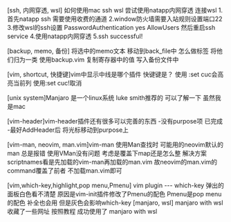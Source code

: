 [ssh, 内网穿透, wsl] 如何使用mac ssh wsl
    尝试使用natapp内网穿透 连接wsl
    1.首先natapp ssh 需要使用收费的通道 
    2.window防火墙需要入站规则设置端口22
    3.修改wsl的ssh设置 PasswordAuthentication yes   AllowUsers 然后重启ssh service
    4.使用natapp内网穿透
    5.ssh successful!


[backup, memo, 备份] 将选中的memo文本 移动到back_file中 怎么做标签 将他们归为一类
   使用backup.vim 复制寄存器中的值 写入备份文件中


[vim, shortcut, 快捷键]vim中显示中线是哪个插件 快键键是？
   使用 :set cuc会高亮当前列 使用:set cuc!取消

[unix system]Manjaro 是一个linux系统 luke smith推荐的 可以了解一下 虽然我是mac

[vim-header]vim-header插件还有很多可以完善的东西
   -没有purpose项 已完成
   -最好AddHeader后 将光标移动到purpose上

[vim-man, neovim, man.vim]vim-man 使用Man查找时 可能用的neovim默认的man 总是报错 
  使用VMan没有问题 考虑是覆盖下map还是怎么整
  解决方案 scriptnames看是先加载的vim-man再加载的man.vim 故neovim的man.vim的command覆盖了前者
  不加载man.vim即可

[vim,which-key,highlight,pop menu,Pmenu] vim plugin --- which-key 弹出的面板白色看不清楚
  原因是vim-init插件修改了Pmenu的配色 Pmenu是pop menu的配色 补全也会用 但是灰色会影响which-key
[manjaro, wsl] manjaro with wsl
  收藏了一些网址 按照教程 成功使用了 manjaro with wsl
